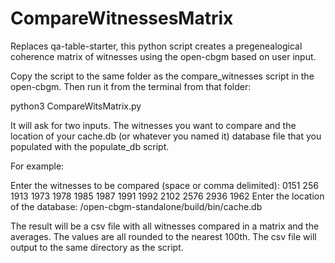 # CompareWitnessesMatrix
Replaces qa-table-starter, this python script creates a pregenealogical coherence matrix of witnesses using the open-cbgm based on user input.

Copy the script to the same folder as the compare_witnesses script in the open-cbgm. Then run it from the terminal from that folder:
 
python3 CompareWitsMatrix.py
 
It will ask for two inputs. The witnesses you want to compare and the location of your cache.db (or whatever you named it) database file that you populated with the populate_db script.

For example:

Enter the witnesses to be compared (space or comma delimited): 0151 256 1913 1973 1978 1985 1987 1991 1992 2102 2576 2936 1962
Enter the location of the database: /open-cbgm-standalone/build/bin/cache.db
 
The result will be a csv file with all witnesses compared in a matrix and the averages. The values are all rounded to the nearest 100th. The csv file will output to the same directory as the script. 
